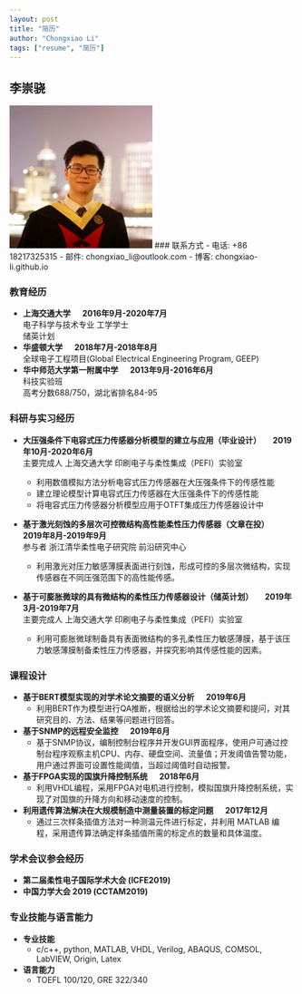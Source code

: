 ```yaml
---
layout: post
title: "简历"
author: "Chongxiao Li"
tags: ["resume", "简历"]
---
```

## 李崇骁
<img src="/images/avatar.png" width ="50%">  
### 联系方式
- 电话: +86 18217325315  
- 邮件: chongxiao_li@outlook.com  
- 博客: chongxiao-li.github.io  

### 教育经历
- **上海交通大学 &emsp; 2016年9月-2020年7月**  
电子科学与技术专业 工学学士  
储英计划
- **华盛顿大学 &emsp; 2018年7月-2018年8月**  
全球电子工程项目(Global Electrical Engineering Program, GEEP)
- **华中师范大学第一附属中学 &emsp; 2013年9月-2016年6月**  
科技实验班  
高考分数688/750，湖北省排名84-95

### 科研与实习经历
- **大压强条件下电容式压力传感器分析模型的建立与应用（毕业设计） &emsp; 2019年10月-2020年6月**  
主要完成人 上海交通大学 印刷电子与柔性集成（PEFI）实验室
    - 利用数值模拟方法分析电容式压力传感器在大压强条件下的传感性能
    - 建立理论模型计算电容式压力传感器在大压强条件下的传感性能
    - 将电容式压力传感器分析模型应用于OTFT集成压力传感器设计中

- **基于激光刻蚀的多层次可控微结构高性能柔性压力传感器（文章在投） &emsp; 2019年8月-2019年9月**  
参与者 浙江清华柔性电子研究院 前沿研究中心
    - 利用激光对压力敏感薄膜表面进行刻蚀，形成可控的多层次微结构，实现传感器在不同压强范围下的高性能传感。
- **基于可膨胀微球的具有微结构的柔性压力传感器设计（储英计划） &emsp; 2019年3月-2019年7月**  
主要完成人 上海交通大学 印刷电子与柔性集成（PEFI）实验室  
    - 利用可膨胀微球制备具有表面微结构的多孔柔性压力敏感薄膜，基于该压力敏感薄膜制备柔性压力传感器，并探究影响其传感性能的因素。

### 课程设计
- **基于BERT模型实现的对学术论文摘要的语义分析 &emsp; 2019年6月**
    - 利用BERT作为模型进行QA推断，根据给出的学术论文摘要和提问，对其研究目的、方法、结果等问题进行回答。
- **基于SNMP的远程安全监控 &emsp; 2019年6月**
    - 基于SNMP协议，编制控制台程序并开发GUI界面程序，使用户可通过控制台程序观察主机CPU、内存、硬盘空间、流量值；开发阈值告警功能，用户通过界面可设置性能阈值，当超过阈值时自动报警。
- **基于FPGA实现的国旗升降控制系统 &emsp; 2018年6月**
    - 利用VHDL编程，采用FPGA对电机进行控制，模拟国旗升降控制系统，实现了对国旗的升降方向和移动速度的控制。
- **利用遗传算法解决在大规模制造中测量装置的标定问题 &emsp; 2017年12月**
    - 通过三次样条插值方法对一种测温元件进行标定，并利用 MATLAB 编程，采用遗传算法确定样条插值所需的标定点的数量和具体温度。

### 学术会议参会经历
- **第二届柔性电子国际学术大会 (ICFE2019)**
- **中国力学大会 2019 (CCTAM2019)**

### 专业技能与语言能力
- **专业技能**
    - c/c++, python, MATLAB, VHDL, Verilog, ABAQUS, COMSOL, LabVIEW, Origin, Latex
- **语言能力**
    - TOEFL 100/120, GRE 322/340
